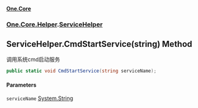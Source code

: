#### [One.Core](index.md 'index')
### [One.Core.Helper](One_Core_Helper.md 'One.Core.Helper').[ServiceHelper](One_Core_Helper_ServiceHelper.md 'One.Core.Helper.ServiceHelper')
## ServiceHelper.CmdStartService(string) Method
调用系统cmd启动服务 
```csharp
public static void CmdStartService(string serviceName);
```
#### Parameters
<a name='One_Core_Helper_ServiceHelper_CmdStartService(string)_serviceName'></a>
`serviceName` [System.String](https://docs.microsoft.com/en-us/dotnet/api/System.String 'System.String')  
  
